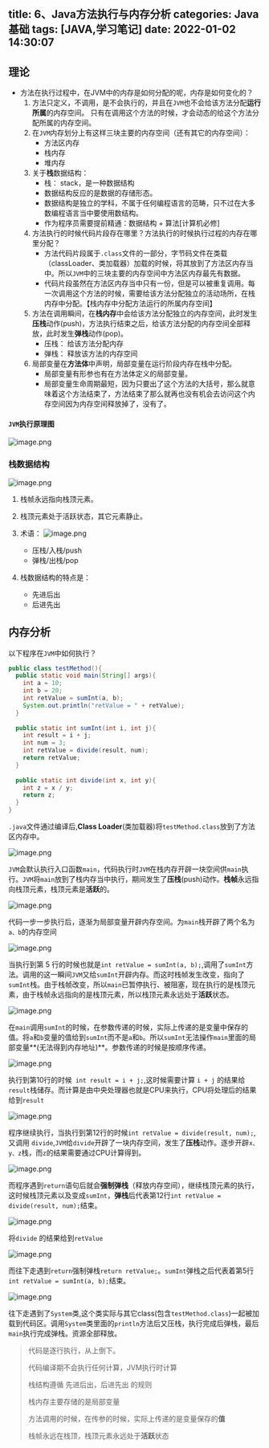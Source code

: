 title: 6、Java方法执行与内存分析
categories: Java 基础
tags: [JAVA,学习笔记]
date: 2022-01-02 14:30:07
---
## 理论

* 方法在执行过程中，在JVM中的内存是如何分配的呢，内存是如何变化的？
  1. 方法只定义，不调用，是不会执行的，并且在`JVM`也不会给该方法分配**运行所属**的内存空间。
     只有在调用这个方法的时候，才会动态的给这个方法分配所属的内存空间。
  2. 在`JVM`内存划分上有这样三块主要的内存空间（还有其它的内存空间）：
     * 方法区内存
     * 栈内存
     * 堆内存
  3. 关于**栈**数据结构：
     * 栈： stack，是一种数据结构
     * 数据结构反应的是数据的存储形态。
     * 数据结构是独立的学科，不属于任何编程语言的范畴，只不过在大多数编程语言当中要使用数结构。
     * 作为程序员需要提前精通：数据结构 + 算法[计算机必修]
  4. 方法执行的时候代码片段存在哪里？方法执行的时候执行过程的内存在哪里分配？
     * 方法代码片段属于`.class`文件的一部分，字节码文件在类载（classLoader、类加载器）加载的时候，将其放到了方法区内存当中。所以`JVM`中的三块主要的内存空间中方法区内存最先有数据。
     * 代码片段虽然在方法区内存当中只有一份，但是可以被重复调用。每一次调用这个方法的时候，需要给该方法分配独立的活动场所，在栈内存中分配。【栈内存中分配方法运行的所属内存空间】
  5. 方法在调用瞬间，在**栈内存**中会给该方法分配独立的内存空间，此时发生**压栈**动作(push)，方法执行结束之后，给该方法分配的内存空间全部释放，此时发生**弹栈**动作(pop)。
     * 压栈： 给该方法分配内存
     * 弹栈： 释放该方法的内存空间
  6. 局部变量在**方法体**中声明，局部变量在运行阶段内存在栈中分配。
     * 局部变量有形参也有在方法体定义的局部变量。
     * 局部变量生命周期最短，因为只要出了这个方法的大括号，那么就意味着这个方法结束了，方法结束了那么就再也没有机会去访问这个内存空间因为内存空间释放掉了，没有了。





#### **`JVM`执行原理图**

![image.png](http://qiniu-note-image.ctong.top/note/images/image-69e9c7753b6c44a2a08575d961f749e8.png)


### 栈数据结构

![image.png](http://qiniu-note-image.ctong.top/note/images/image-239a3582d5964387bf9cd767fd53e6b9.png)




1. 栈帧永远指向栈顶元素。
2. 栈顶元素处于活跃状态，其它元素静止。
3. 术语：
   ![image.png](http://qiniu-note-image.ctong.top/note/images/image-85540f1ac0e84fe09c802e350cec1ad1-20211227095638630.png)

   * 压栈/入栈/push
   * 弹栈/出栈/pop
4. 栈数据结构的特点是：
   * 先进后出
   * 后进先出

## 内存分析



以下程序在`JVM`中如何执行？

```java
public class testMethod(){
  public static void main(String[] args){
    int a = 10;
    int b = 20;
    int retValue = sumInt(a, b);
    System.out.println("retValue = " + retValue);
  }
  
  public static int sumInt(int i, int j){
    int result = i + j;
    int num = 3;
    int retValue = divide(result, num);
    return retValue;
  }
  
  public static int divide(int x, int y){
    int z = x / y;
    return z;
  }
}
```



`.java`文件通过编译后,**Class Loader**(类加载器)将`testMethod.class`放到了方法区内存中。


![image.png](http://qiniu-note-image.ctong.top/note/images/image-b99899b9d5114573a60cdb8a37893285.png)



`JVM`会默认执行入口函数`main`，代码执行时`JVM`在栈内存开辟一块空间供`main`执行。`JVM`将`main`放到了栈内存当中执行，期间发生了**压栈**(push)动作。**栈帧**永远指向栈顶元素，栈顶元素是**活跃**的。

![image.png](http://qiniu-note-image.ctong.top/note/images/image-349613633bbb4048907d50adaa027daa-20211227095132369.png)


代码一步一步执行后，逐渐为局部变量开辟内存空间。为`main`栈开辟了两个名为`a、b`的内存空间

![image.png](http://qiniu-note-image.ctong.top//note/images/202201021410746.png)


当执行到第 5 行的时候也就是`int retValue = sumInt(a, b);`,调用了`sumInt`方法。调用的这一瞬间`JVM`又给`sumInt`开辟内存。而这时栈帧发生改变，指向了`sumInt`栈。由于栈帧改变，所以`main`已暂停执行、被阻塞，现在执行的是栈顶元素，由于栈帧永远指向的是栈顶元素，所以栈顶元素永远处于**活跃**状态。

![image.png](http://qiniu-note-image.ctong.top/note/images/image-c7d507c6a7d14b93b2758bd98eaf8848.png)


在`main`调用`sumInt`的时候，在参数传递的时候，实际上传递的是变量中保存的值。将`a`和`b`变量的值给到`sumInt`而不是`a`和`b`。所以`sumInt`无法操作`main`里面的局部变量**(无法得到内存地址)**。参数传递的时候是按顺序传递。


![image.png](http://qiniu-note-image.ctong.top/note/images/image-0d36dbb8e9174cac98f4680c393c5691.png)

执行到第10行的时候` int result = i + j;`,这时候需要计算 `i + j` 的结果给`result`栈储存。而计算是由中央处理器也就是CPU来执行，CPU将处理后的结果给到`result`

![image.png](http://qiniu-note-image.ctong.top/note/images/image-fa449887fdd24dcb9fcd8aa9b11eb365.png)


程序继续执行，当执行到第12行的时候`int retValue = divide(result, num);`,又调用 `divide`,`JVM`给`divide`开辟了一块内存空间，发生了**压栈**动作。逐步开辟`x、y、z`栈，而`z`的结果需要通过CPU计算得到。

![image.png](http://qiniu-note-image.ctong.top/note/images/image-37e46b5564f34327b6be5911b7d3e339.png)

而程序遇到`return`语句后就会**强制弹栈**（释放内存空间），继续栈顶元素的执行，这时候栈顶元素以及变成`sumInt`，**弹栈**后代表第12行`int retValue = divide(result, num);`结束。

![image.png](http://qiniu-note-image.ctong.top/note/images/image-289106c2b78743afb6b89966d09a4844.png)

将`divide` 的结果给到`retValue`


![image.png](http://qiniu-note-image.ctong.top/note/images/image-06e3f54419e041bea5a6eb0fb5a4ad27.png)


而往下走遇到`return`强制弹栈`return retValue;`。`sumInt`弹栈之后代表着第5行` int retValue = sumInt(a, b);`结束。

![image.png](http://qiniu-note-image.ctong.top/note/images/image-7ad9bae6dacd4042bc0aab3567d0b1c9.png)


往下走遇到了`System`类,这个类实际与其它class(包含`testMethod.class`)一起被加载到代码区。调用`System`类里面的`println`方法后又压栈，执行完成后弹栈，最后`main`执行完成弹栈。资源全部释放。



> 代码是逐行执行，从上倒下。
>
> 代码编译期不会执行任何计算，JVM执行时计算
>
> 栈结构遵循 先进后出，后进先出 的规则
>
> 栈内存主要存储的是局部变量
>
> 方法调用的时候，在传参的时候，实际上传递的是变量保存的**值**
>
> 栈帧永远在栈顶，栈顶元素永远处于**活跃**状态